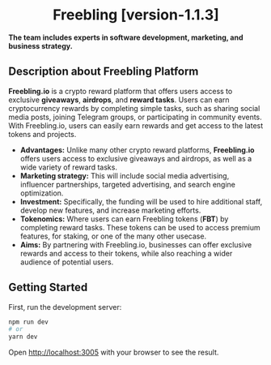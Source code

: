<div align="center">
  <h1><strong>Freebling [version-1.1.3]</strong></h1>
</div>

  <p>
    <strong>The team includes experts in software development, marketing, and business strategy.</strong>
  </p>
  
## Description about Freebling Platform
<strong>Freebling.io</strong> is a crypto reward platform that offers users access to exclusive <strong>giveaways</strong>, <strong>airdrops</strong>, and <strong>reward tasks</strong>. Users can earn cryptocurrency rewards by completing simple tasks, such as sharing social media posts, joining Telegram groups, or participating in community events. With Freebling.io, users can easily earn rewards and get access to the latest tokens and projects.

- <strong>Advantages:</strong>  Unlike many other crypto reward platforms, <strong>Freebling.io</strong> offers users access to exclusive giveaways and airdrops, as well as a wide variety of reward tasks.
- <strong>Marketing strategy:</strong> This will include social media advertising, influencer partnerships, targeted advertising, and search engine optimization.
- <strong>Investment:</strong> Specifically, the funding will be used to hire additional staff, develop new features, and increase marketing efforts.
- <strong>Tokenomics:</strong> Where users can earn Freebling tokens (<strong>FBT</strong>) by completing reward tasks. These tokens can be used to access premium features, for staking, or one of the many other usecase.
- <strong>Aims:</strong> By partnering with Freebling.io, businesses can offer exclusive rewards and access to their tokens, while also reaching a wider audience of potential users.

## Getting Started

First, run the development server:

```bash
npm run dev
# or
yarn dev
```

Open [http://localhost:3005](http://localhost:3005) with your browser to see the result.



